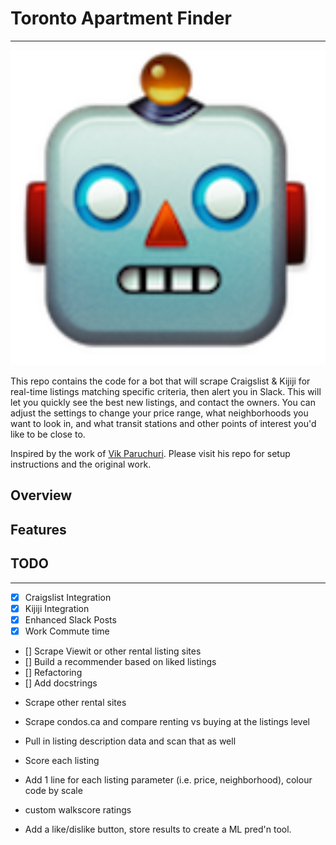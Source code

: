 
# Toronto Apartment Finder
------------------------
<p align="center">
  <img src=images/robot.png alt="robot" style="width: 600px;" style="height: 200px;"/>
</p>

This repo contains the code for a bot that will scrape Craigslist & Kijiji for real-time listings matching specific criteria, then alert you in Slack. This will let you quickly see the best new listings, and contact the owners. You can adjust the settings to change your price range, what neighborhoods you want to look in, and what transit stations and other points of interest you'd like to be close to.

Inspired by the work of [Vik Paruchuri](https://github.com/VikParuchuri/apartment-finder). Please visit his repo for setup instructions and the original work.


## Overview


## Features





## TODO
------------------------

- [x] Craigslist Integration
- [x] Kijiji Integration
- [x] Enhanced Slack Posts
- [x] Work Commute time
- [] Scrape Viewit or other rental listing sites
- [] Build a recommender based on liked listings
- [] Refactoring
- [] Add docstrings

* Scrape other rental sites
* Scrape condos.ca and compare renting vs buying at the listings level
* Pull in listing description data and scan that as well

* Score each listing
* Add 1 line for each listing parameter (i.e. price, neighborhood), colour code by scale
* custom walkscore ratings  
* Add a like/dislike button, store results to create a ML pred'n tool.
